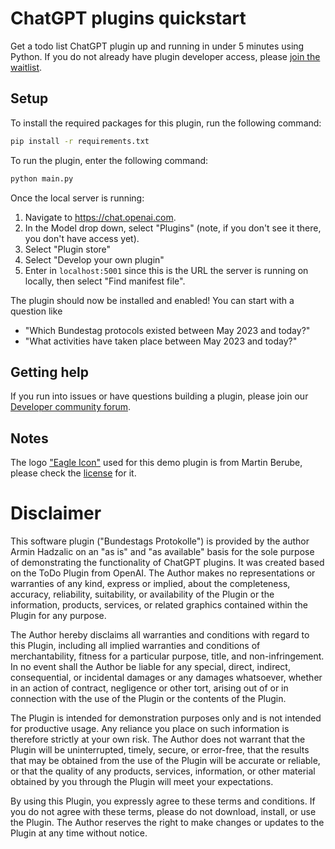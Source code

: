 # ChatGPT plugins quickstart

Get a todo list ChatGPT plugin up and running in under 5 minutes using Python. If you do not already have plugin developer access, please [join the waitlist](https://openai.com/waitlist/plugins).

## Setup

To install the required packages for this plugin, run the following command:

```bash
pip install -r requirements.txt
```

To run the plugin, enter the following command:

```bash
python main.py
```

Once the local server is running:

1. Navigate to https://chat.openai.com. 
2. In the Model drop down, select "Plugins" (note, if you don't see it there, you don't have access yet).
3. Select "Plugin store"
4. Select "Develop your own plugin"
5. Enter in `localhost:5001` since this is the URL the server is running on locally, then select "Find manifest file".

The plugin should now be installed and enabled! You can start with a question like 
- "Which Bundestag protocols existed between May 2023 and today?" 
- "What activities have taken place between May 2023 and today?"

## Getting help

If you run into issues or have questions building a plugin, please join our [Developer community forum](https://community.openai.com/c/chat-plugins/20).


## Notes
The logo ["Eagle Icon"](https://www.iconarchive.com/show/animal-icons-by-martin-berube/eagle-icon.html) used for this demo plugin is from Martin Berube, please check the [license](https://www.iconarchive.com/icons/martin-berube/animal/terms-of-use.txt) for it.


# Disclaimer

This software plugin ("Bundestags Protokolle") is provided by the author Armin Hadzalic on an "as is" and "as available" basis for the sole purpose of demonstrating the functionality of ChatGPT plugins. It was created based on the ToDo Plugin from OpenAI. The Author makes no representations or warranties of any kind, express or implied, about the completeness, accuracy, reliability, suitability, or availability of the Plugin or the information, products, services, or related graphics contained within the Plugin for any purpose.

The Author hereby disclaims all warranties and conditions with regard to this Plugin, including all implied warranties and conditions of merchantability, fitness for a particular purpose, title, and non-infringement. In no event shall the Author be liable for any special, direct, indirect, consequential, or incidental damages or any damages whatsoever, whether in an action of contract, negligence or other tort, arising out of or in connection with the use of the Plugin or the contents of the Plugin.

The Plugin is intended for demonstration purposes only and is not intended for productive usage. Any reliance you place on such information is therefore strictly at your own risk. The Author does not warrant that the Plugin will be uninterrupted, timely, secure, or error-free, that the results that may be obtained from the use of the Plugin will be accurate or reliable, or that the quality of any products, services, information, or other material obtained by you through the Plugin will meet your expectations.

By using this Plugin, you expressly agree to these terms and conditions. If you do not agree with these terms, please do not download, install, or use the Plugin. The Author reserves the right to make changes or updates to the Plugin at any time without notice.
